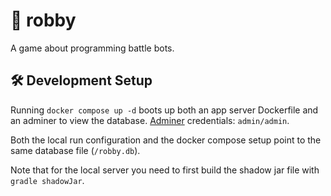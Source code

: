 # 🤖 robby

A game about programming battle bots.

## 🛠 Development Setup

Running `docker compose up -d` boots up both an app server Dockerfile and an adminer to view the database.
[Adminer](http://127.0.0.1:8335/?sqlite=&username=admin&db=%2Frobby.db) credentials: `admin/admin`.

Both the local run configuration and the docker compose setup point to the same database file (`/robby.db`).

Note that for the local server you need to first build the shadow jar file with `gradle shadowJar`.
